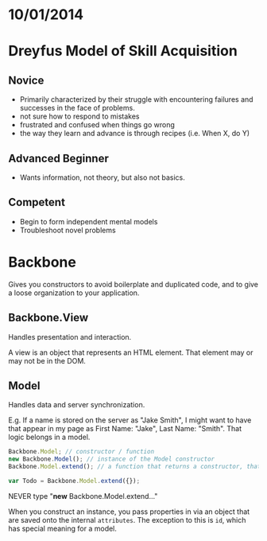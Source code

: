# 10/01/2014
# Dreyfus Model of Skill Acquisition

## Novice
- Primarily characterized by their struggle with encountering failures and successes in the face of problems.
- not sure how to respond to mistakes
- frustrated and confused when things go wrong
- the way they learn and advance is through recipes (i.e. When X, do Y)

## Advanced Beginner
- Wants information, not theory, but also not basics.

## Competent
- Begin to form independent mental models
- Troubleshoot novel problems

# Backbone
Gives you constructors to avoid boilerplate and duplicated code, and to give a loose organization to your application.

## Backbone.View
Handles presentation and interaction.

A view is an object that represents an HTML element. That element may or may not be in the DOM.

## Model
Handles data and server synchronization.

E.g. If a name is stored on the server as "Jake Smith", I might want to have that appear in my page as First Name: "Jake", Last Name: "Smith". That logic belongs in a model.

```js
Backbone.Model; // constructor / function
new Backbone.Model(); // instance of the Model constructor
Backbone.Model.extend(); // a function that returns a constructor, that constructor is extended with the properties and methods you pass to extend.

var Todo = Backbone.Model.extend({});
```

NEVER type "**new** Backbone.Model.extend..."

When you construct an instance, you pass properties in via an object that are saved onto the internal `attributes`. The exception to this is `id`, which has special meaning for a model.
